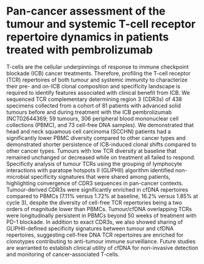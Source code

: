# Pan-cancer assessment of the tumour and systemic T-cell receptor repertoire dynamics in patients treated with pembrolizumab
T-cells are the cellular underpinnings of response to immune checkpoint blockade (ICB) cancer treatments. Therefore, profiling the T-cell receptor (TCR) repertoires of both tumour and systemic immunity to characterize their pre- and on-ICB clonal composition and specificity landscape is required to identify features associated with clinical benefit from ICB. We sequenced TCR complementary determining region 3 (CDR3s) of 438 specimens collected from a cohort of 81 patients with advanced solid tumours before and during treatment with the ICB pembrolizumab (NCT02644369; 59 tumours, 306 peripheral blood mononuclear cell collections (PBMC), and 73 cell-free DNA samples). We demonstrated that head and neck squamous cell carcinoma (SCCHN) patients had a significantly lower PBMC diversity compared to other cancer types and demonstrated shorter persistence of ICB-induced clonal shifts compared to other cancer types. Tumours with low TCR diversity at baseline that remained unchanged or decreased while on treatment all failed to respond. Specificity analysis of tumour TCRs using the grouping of lymphocyte interactions with paratope hotspots II (GLIPHII) algorithm identified non-microbial specificity signatures that were shared among patients, highlighting convergence of CDR3 sequences in pan-cancer contexts. Tumour-derived CDR3s were significantly enriched in cfDNA repertoires compared to PBMCs (7.11% versus 1.72% at baseline, 16.2% versus 1.85% at cycle 3), despite the diversity of cell-free TCR repertories being a two orders of magnitude lower than PBMCs. Tumour/cfDNA overlapping TCRs were longitudinally persistent in PBMCs beyond 50 weeks of treatment with PD-1 blockade. In addition to exact CDR3s, we also showed sharing of GLIPHII-defined specificity signatures between tumour and cfDNA repertoires, suggesting cell-free DNA TCR repertoires are enriched for clonotypes contributing to anti-tumour immune surveillance. Future studies are warranted to establish clinical utility of cfDNA for non-invasive detection and monitoring of cancer-associated T-cells.
